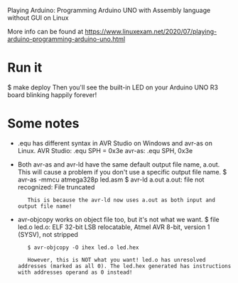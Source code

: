 Playing Arduino: Programming Arduino UNO with Assembly language without GUI on Linux 

More info can be found at https://www.linuxexam.net/2020/07/playing-arduino-programming-arduino-uno.html

# Run it
$ make deploy
Then you'll see the built-in LED on your Arduino UNO R3 board blinking happily forever!

# Some notes
* .equ has different syntax in AVR Studio on Windows and avr-as on Linux.
AVR Studio: .equ SPH = 0x3e
avr-as: .equ SPH, 0x3e

* Both avr-as and avr-ld have the same default output file name, a.out. This will cause a problem if you don't use a specific output file name.
         $ avr-as -mmcu atmega328p led.asm
         $ avr-ld a.out
         a.out: file not recognized: File truncated

         This is because the avr-ld now uses a.out as both input and output file name!

* avr-objcopy works on object file too, but it's not what we want.
         $ file led.o
         led.o: ELF 32-bit LSB relocatable, Atmel AVR 8-bit, version 1 (SYSV), not stripped

         $ avr-objcopy -O ihex led.o led.hex

         However, this is NOT what you want! led.o has unresolved addresses (marked as all 0). The led.hex generated has instructions with addresses operand as 0 instead! 

